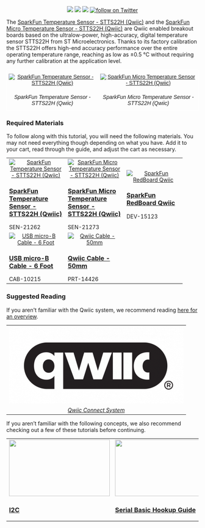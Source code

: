<p align="center">
  <a href="https://github.com/sparkfun/SparkFun_Temperature_Sensor-STTS22H/issues" alt="Issues">
    <img src="https://img.shields.io/github/issues/sparkfun/SparkFun_Temperature_Sensor-STTS22H.svg" /></a>
  <a href="https://github.com/sparkfun/SparkFun_Temperature_Sensor-STTS22H/actions" alt="Actions">
    <img src="https://github.com/sparkfun/SparkFun_Temperature_Sensor-STTS22H/actions/workflows/mkdocs.yml/badge.svg" /></a>
  <a href="https://github.com/sparkfun/SparkFun_Temperature_Sensor-STTS22H/blob/main/LICENSE.md" alt="License">
    <img src="https://img.shields.io/badge/license-CC%20BY--SA%204.0-blue.svg"/></a>
  <a href="https://twitter.com/intent/follow?screen_name=sparkfun">
    <img src="https://img.shields.io/twitter/follow/sparkfun.svg?style=social&logo=twitter" alt="follow on Twitter"></a>
</p>




The [SparkFun Temperature Sensor - STTS22H (Qwiic)](https://www.sparkfun.com/products/21262) and the [SparkFun Micro Temperature Sensor - STTS22H (Qwiic)](https://www.sparkfun.com/products/21273) are Qwiic enabled breakout boards based on the ultralow-power, high-accuracy, digital temperature sensor STTS22H from ST Microelectronics. Thanks to its factory calibration the STTS22H offers high-end accuracy performance over the entire operating temperature range, reaching as low as ±0.5 °C without requiring any further calibration at the application level. 


<style type="text/css">
.tg  {border-collapse:collapse;border-spacing:0;}
.tg td{font-family:Arial, sans-serif;font-size:14px;padding:10px 5px;border-style:solid;border-width:1px;overflow:hidden;word-break:normal;border-color:black;}
.tg th{font-family:Arial, sans-serif;font-size:14px;font-weight:normal;padding:10px 5px;border-style:solid;border-width:1px;overflow:hidden;word-break:normal;border-color:black;}
.tg .tg-v0mg{border-color:#ffffff;text-align:center;vertical-align:middle}
</style>
<table class="tg">
  <tr>
    <th class="tg-v0mg"><a href="https://cdn.sparkfun.com/assets/parts/2/1/0/3/8/STTS22-_01.jpg"><img src="https://cdn.sparkfun.com/assets/parts/2/1/0/3/8/STTS22-_01.jpg" alt="SparkFun Temperature Sensor - STTS22H (Qwiic)"></a></th>
    <th class="tg-v0mg"><a href="https://cdn.sparkfun.com/assets/parts/2/1/0/5/1/STTS22Micro-_01.jpg"><img src="https://cdn.sparkfun.com/assets/parts/2/1/0/5/1/STTS22Micro-_01.jpg" alt="SparkFun Micro Temperature Sensor - STTS22H (Qwiic)"></a></th>
  </tr>
  <tr>
    <td class="tg-v0mg"><i>SparkFun Temperature Sensor - STTS22H (Qwiic)</i></td>
    <td class="tg-v0mg"><i>SparkFun Micro Temperature Sensor - STTS22H (Qwiic)</i></td>
  </tr>
</table>


### Required Materials

To follow along with this tutorial, you will need the following materials. You may not need everything though depending on what you have. Add it to your cart, read through the guide, and adjust the cart as necessary.

<div>
<table style="border-style:none">
    <tr>
        <td width="140">
            <a href="https://www.sparkfun.com/products/21262">
              <div style="text-align: center"><img src="https://cdn.sparkfun.com/assets/parts/2/1/0/3/8/STTS22-_01.jpg" alt="SparkFun Temperature Sensor - STTS22H (Qwiic)" height="140"></div>
              <h3 style="text-align: left">SparkFun Temperature Sensor - STTS22H (Qwiic)</h3>
            </a>
            <span>SEN-21262</span>
        </td>
        <td width="140">
            <a href="https://www.sparkfun.com/products/21273">
              <div style="text-align: center"><img src="https://cdn.sparkfun.com/assets/parts/2/1/0/5/1/STTS22Micro-_01.jpg" alt="SparkFun Micro Temperature Sensor - STTS22H (Qwiic)" height="140"></div>
              <h3 style="text-align: left">SparkFun Micro Temperature Sensor - STTS22H (Qwiic)</h3>
            </a>
            <span>SEN-21273</span>
        </td>
        <td width="140">
            <a href="https://www.sparkfun.com/products/15123">
              <div style="text-align: center"><img src="https://cdn.sparkfun.com//assets/parts/1/3/4/9/2/15123-SparkFun_RedBoard_Qwiic-01a.jpg" alt="SparkFun RedBoard Qwiic" height="140"></div>
              <h3 style="text-align: left">SparkFun RedBoard Qwiic</h3>
            </a>
            <span>DEV-15123</span>
        </td>
    </tr>
    <tr>
      <td width="140">
          <a href="https://www.sparkfun.com/products/10215">
            <div style="text-align: center"><img src="https://cdn.sparkfun.com//assets/parts/4/5/5/8/10215-01.jpg" alt="USB micro-B Cable - 6 Foot" height="140"></div>
            <h3 style="text-align: left">USB micro-B Cable - 6 Foot</h3>
          </a>
          <span>CAB-10215</span>
      </td>
        <td width="140">
            <a href="https://www.sparkfun.com/products/14426">
              <div style="text-align: center"><img src="https://cdn.sparkfun.com//assets/parts/1/2/4/5/2/14426-Qwiic_Cable_-_50mm-01.jpg" alt="Qwiic Cable - 50mm" height="140"></div>
              <h3 style="text-align: left">Qwiic Cable - 50mm</h3>
            </a>
            <span>PRT-14426</span>
        </td>
    </tr>
</table>
</div>



### Suggested Reading

If you aren't familiar with the Qwiic system, we recommend reading [here for an overview](https://www.sparkfun.com/qwiic).

<div style="text-align: center">
<table style="border-style:none">
  <tr>
   <td>
   <div style="text-align: center"><a href="https://www.sparkfun.com/qwiic"><img src="assets\imgs\Qwiic-registered-updated.png" alt="Qwiic Connect System" title="Click to learn more about the Qwiic Connect System!"></a></td></div>
  </tr>
  <tr>
    <td><div style="text-align: center"><i><a href="https://www.sparkfun.com/qwiic">Qwiic Connect System</a></i></div></td>
  </tr>
</table>
</div>

If you aren’t familiar with the following concepts, we also recommend checking out a few of these tutorials before continuing.

<table style="border-style:none">
    <tr>
        <td style="vertical-align: text-top;" width="264px">
            <a href="https://learn.sparkfun.com/tutorials/i2c">
            <div style="text-align: center"><img src="https://cdn.sparkfun.com/c/264-148/assets/learn_tutorials/8/2/I2C-Block-Diagram.jpg" style="width:264px; height:148px; object-fit:contain;"></div>
            <h3 style="text-align: left">I2C
            </h3></a>
        </td>
        <td style="vertical-align: text-top;" width="264px">
            <a href="https://learn.sparkfun.com/tutorials/serial-basic-hookup-guide">
            <div style="text-align: center"><img src="https://cdn.sparkfun.com/c/264-148/assets/learn_tutorials/5/9/7/14050-01.jpg" style="width:264px; height:148px; object-fit:contain;"></div>
            <h3 style="text-align: left">Serial Basic Hookup Guide
            </h3></a>
        </td>
        <td style="vertical-align: text-top;" width="264px">
            <a href="https://learn.sparkfun.com/tutorials/redboard-plus-hookup-guide">
            <div style="text-align: center"><img src="https://cdn.sparkfun.com/c/264-148/assets/learn_tutorials/1/7/5/8/18158-SparkFun_RedBoard_Plus-01.jpg" style="width:264px; height:148px; object-fit:contain;"></div>
            <h3 style="text-align: left">RedBoard Hookup Guide
            </h3></a>
        </td>
    <tr>
</table>
